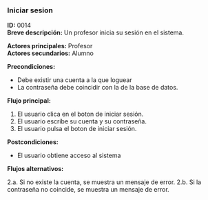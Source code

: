 ### **Iniciar sesion**

**ID:** 0014 <br>
**Breve descripción:** Un profesor inicia su sesión en el sistema.

**Actores principales:** Profesor <br>
**Actores secundarios:** Alumno

**Precondiciones:**

+ Debe existir una cuenta a la que loguear<br>
+ La contraseña debe coincidir con la de la base de datos.<br>

**Flujo principal:**

1. El usuario clica en el boton de iniciar sesión.
2. El usuario escribe su cuenta y su contraseña.
3. El usuario pulsa el boton de iniciar sesión.

**Postcondiciones:**

+ El usuario obtiene acceso al sistema

**Flujos alternativos:**

2.a. Si no existe la cuenta, se muestra un mensaje de error.
2.b. Si la contraseña no coincide, se muestra un mensaje de error.
